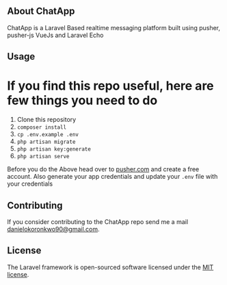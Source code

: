 
## About ChatApp

ChatApp is a Laravel Based realtime messaging platform built using pusher, pusher-js VueJs and Laravel Echo


## Usage
# If you find this repo useful, here are few things you need to do

1. Clone this repository
2. `composer install`
3. `cp .env.example .env`
4. `php artisan migrate`
5. `php artisan key:generate`
6. `php artisan serve`

Before you do the Above head over to [pusher.com](https://pusher.com) and create a free account. Also generate your app credentials and update your `.env` file with your credentials

## Contributing

If you consider contributing to the ChatApp repo send me a mail [danielokoronkwo90@gmail.com](mailto:danielokoronkwo90@gmail.com).


## License

The Laravel framework is open-sourced software licensed under the [MIT license](https://opensource.org/licenses/MIT).
